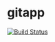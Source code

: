 # gitapp
[![Build Status](https://dev.azure.com/willissscott45/DevProject/_apis/build/status%2FDevOps268.gitapp?branchName=main)](https://dev.azure.com/willissscott45/DevProject/_build/latest?definitionId=37&branchName=main)
